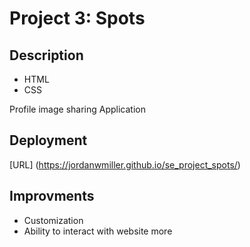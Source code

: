 # Project 3: Spots

## Description

* HTML
* CSS

Profile image sharing Application

## Deployment 

[URL] (https://jordanwmiller.github.io/se_project_spots/)

## Improvments

* Customization 
* Ability to interact with website more

